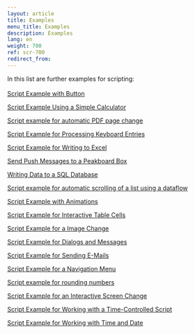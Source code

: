 ```yaml
---
layout: article
title: Examples
menu_title: Examples
description: Examples
lang: en
weight: 700
ref: scr-700
redirect_from:
---
```


In this list are further examples for scripting:  
\
[Script Example with Button](https://templates.peakboard.com/Script-Example-With-Button/en)

[Script Example Using a Simple Calculator](https://templates.peakboard.com/Script-Example-Using-Calculator/en)

[Script example for automatic PDF page change](https://templates.peakboard.com/Script-Example-PDF-Page-Change/en)

[Script Example for Processing Keyboard Entries](https://templates.peakboard.com/Script-Example-Processing-Keyboard-Entries/en)

[Script Example for Writing to Excel](https://templates.peakboard.com/Script-Example-Writing-To-Excel/en)

[Send Push Messages to a Peakboard Box](https://templates.peakboard.com/Script-Send-Push-Messages-To-Peakboard/en)

[Writing Data to a SQL Database](https://templates.peakboard.com/Script-Writing-To-SQL-Database/en)

[Script example for automatic scrolling of a list using a dataflow](https://templates.peakboard.com/Script-Auto-Scroll-List/en)

[Script Example with Animations](https://templates.peakboard.com/Script-Example-With-Animations/en)

[Script Example for Interactive Table Cells](https://templates.peakboard.com/Script-Example-Interactive-Table-Cells/en)

[Script Example for a Image Change](https://templates.peakboard.com/Script-Example-Image-Change/en)

[Script Example for Dialogs and Messages](https://templates.peakboard.com/Script-Example-Dialogs-And-Messages/en)

[Script Example for Sending E-Mails](https://templates.peakboard.com/Script-Example-Sending-Emails/en)

[Script Example for a Navigation Menu](https://templates.peakboard.com/Script-Example-Navigation-Menu/en)

[Script example for rounding numbers](https://templates.peakboard.com/Script-Example-Rounding-Numbers/en)

[Script Example for an Interactive Screen Change](https://templates.peakboard.com/Script-Example-Interactive-Screen-Change/en)

[Script Example for Working with a Time-Controlled Script](https://templates.peakboard.com/Script-Example-Working-With-Time-Controlled-Script/en)

[Script Example for Working with Time and Date](https://templates.peakboard.com/Script-Example-Working-With-Time-And-Date/en)